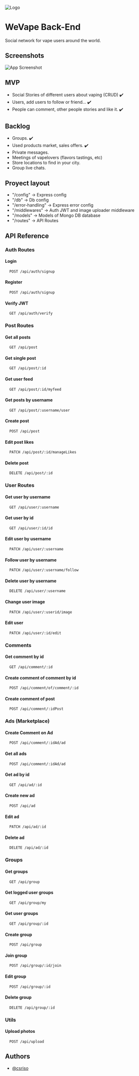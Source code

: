 ![Logo](https://github.com/Csriso/wevape-client/blob/main/public/logo.png?raw=true)

# WeVape Back-End

Social network for vape users around the world.

## Screenshots

![App Screenshot](https://raw.githubusercontent.com/Csriso/wevape-client/main/public/screen.png)

## MVP

- Social Stories of different users about vaping (CRUD) ✔️
- Users, add users to follow or friend… ✔️
- People can comment, other people stories and like it. ✔️

## Backlog

- Groups. ✔️
- Used products market, sales offers. ✔️
- Private messages.
- Meetings of vapelovers (flavors tastings, etc)
- Store locations to find in your city.
- Group live chats.

## Proyect layout

- "/config" -> Express config
- "/db" -> Db config
- "/error-handling" -> Express error config
- "/middlewares" -> Auth JWT and image uploader middleware
- "/models" -> Models of Mongo DB database
- "/routes" -> API Routes

## API Reference

### Auth Routes

#### Login

```http
  POST /api/auth/signup
```

#### Register

```http
  POST /api/auth/signup
```

#### Verify JWT

```http
  GET /api/auth/verify
```

### Post Routes

#### Get all posts

```http
  GET /api/post
```

#### Get single post

```http
  GET /api/post/:id
```

#### Get user feed

```http
  GET /api/post/:id/myfeed
```

#### Get posts by username

```http
  GET /api/post/:username/user
```

#### Create post

```http
  POST /api/post
```

#### Edit post likes

```http
  PATCH /api/post/:id/manageLikes
```

#### Delete post

```http
  DELETE /api/post/:id
```

### User Routes

#### Get user by username

```http
  GET /api/user/:username
```

#### Get user by id

```http
  GET /api/user/:id/id
```

#### Edit user by username

```http
  PATCH /api/user/:username
```

#### Follow user by username

```http
  PATCH /api/user/:username/follow
```

#### Delete user by username

```http
  DELETE /api/user/:username
```

#### Change user image

```http
  PATCH /api/user/:userid/image
```

#### Edit user

```http
  PATCH /api/user/:id/edit
```

### Comments

#### Get comment by id

```http
  GET /api/comment/:id
```

#### Create comment of comment by id

```http
  POST /api/comment/of/comment/:id
```

#### Create comment of post

```http
  POST /api/comment/:idPost
```

### Ads (Marketplace)

#### Create Comment on Ad

```http
  POST /api/comment/:idAd/ad
```

#### Get all ads

```http
  POST /api/comment/:idAd/ad
```

#### Get ad by id

```http
  GET /api/ad/:id
```

#### Create new ad

```http
  POST /api/ad
```

#### Edit ad

```http
  PATCH /api/ad/:id
```

#### Delete ad

```http
  DELETE /api/ad/:id
```

### Groups

#### Get groups

```http
  GET /api/group
```

#### Get logged user groups

```http
  GET /api/group/my
```

#### Get user groups

```http
  GET /api/group/:id
```

#### Create group

```http
  POST /api/group
```

#### Join group

```http
  POST /api/group/:id/join
```

#### Edit group

```http
  POST /api/group/:id
```

#### Delete group

```http
  DELETE /api/group/:id
```

### Utils

#### Upload photos

```http
  POST /api/upload
```

## Authors

- [@csriso](https://github.com/Csriso/)
